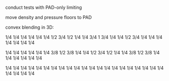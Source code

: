 conduct tests with PAD-only limiting

move density and pressure floors to PAD

convex blending in 3D:

1/4 1/4 1/4 1/4 1/4
1/4 1/2 3/4 1/2 1/4
1/4 3/4  1  3/4 1/4
1/4 1/2 3/4 1/4 1/4
1/4 1/4 1/4 1/4 1/4

1/4 1/4 1/4 1/4 1/4
1/4 3/8 1/2 3/8 1/4
1/4 1/2 3/4 1/2 1/4
1/4 3/8 1/2 3/8 1/4
1/4 1/4 1/4 1/4 1/4

1/4 1/4 1/4 1/4 1/4
1/4 1/4 1/4 1/4 1/4
1/4 1/4 1/4 1/4 1/4
1/4 1/4 1/4 1/4 1/4
1/4 1/4 1/4 1/4 1/4
